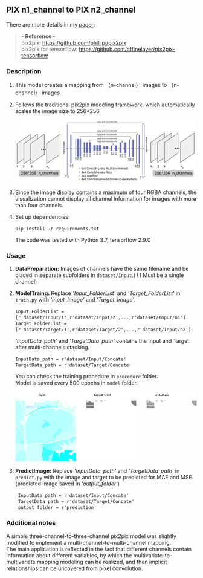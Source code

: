 ## PIX n1_channel to PIX n2_channel

There are more details in my [paper](https:xxx):

> **- Reference -**  
> pix2pix: https://github.com/phillipi/pix2pix  
> pix2pix for tensorflow: https://github.com/affinelayer/pix2pix-tensorflow


### Description

1) This model creates a mapping from （n-channel） images to （n-channel） images
2) Follows the traditional pix2pix modeling framework, which automatically scales the image size to 256*256

   <img src="docs\1.png" width="900px"/>  

3) Since the image display contains a maximum of four RGBA channels, the visualization cannot display all channel information for images with more than four channels.


4) Set up dependencies: 

    ```shell
    pip install -r requirements.txt
    ```

   The code was tested with Python 3.7, tensorflow 2.9.0

### Usage

1) **DataPreparation:** Images of channels have the same filename and be placed in separate subfolders in `dataset/Input`.( ! ! Must be a single channel)

2) **ModelTraing:** Replace _'Input_FolderList'_ and _'Target_FolderList'_ in `train.py` with _'Input_Image'_ and _'Target_Image'_.

    ```shell
    Input_FolderList = [r'dataset/Input/1',r'dataset/Input/2',...,r'dataset/Input/n1']
    Target_FolderList = [r'dataset/Target/1',r'dataset/Target/2',...,r'dataset/Input/n2']
    ```

    _'InputData_path'_ and _'TargetData_path'_ contains the Input and Target after multi-channels stacking.

    ```shell
    InputData_path = r'dataset/Input/Concate'
    TargetData_path = r'dataset/Target/Concate'
    ```
   
   You can check the training procedure in `procedure` folder.  
   Model is saved every 500 epochs in `model` folder.
   
   <img src="docs\2.png" width="900px"/>
   


4) **PredictImage:** Replace _'InputData_path'_ and _'TargetData_path'_ in `predict.py` with the image and target to be predicted for MAE and MSE.(predicted image saved in _'output_folder'_)

   ```shell
    InputData_path = r'dataset/Input/Concate'
    TargetData_path = r'dataset/Target/Concate'
    output_folder = r'prediction'
    ```


### Additional notes
A simple three-channel-to-three-channel pix2pix model was slightly modified to implement a multi-channel-to-multi-channel mapping.  
The main application is reflected in the fact that different channels contain information about different variables, by which the multivariate-to-multivariate mapping modeling can be realized, and then implicit relationships can be uncovered from pixel convolution.
